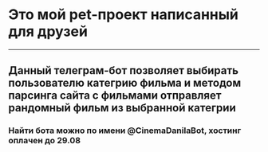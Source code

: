 <h1>Это мой pet-проект написанный для друзей</h1>
<hr>
<h2>Данный телеграм-бот позволяет выбирать пользователю категрию фильма и методом парсинга сайта с фильмами отправляет рандомный фильм из выбранной категрии</h2>
<h3>Найти бота можно по имени @CinemaDanilaBot, хостинг оплачен до 29.08</h3>
